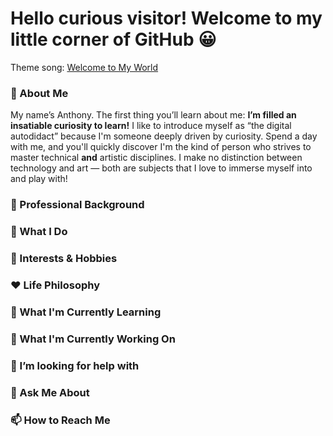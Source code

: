 # Hello curious visitor! Welcome to my little corner of GitHub 😀
Theme song: [Welcome to My World](https://www.youtube.com/watch?v=a1tIHb-qdXU)


### 🙂 About Me
<!-- I'm a Cybersecurity student based in Washington DC, with a passion for research and building ???. I'm a programmer, artist and storyteller. A renaissance man on a quest! -->

My name’s Anthony. The first thing you’ll learn about me: **I’m filled an insatiable curiosity to learn!** I like to introduce myself as “the digital autodidact” because I'm someone deeply driven by curiosity. Spend a day with me, and you'll quickly discover I'm the kind of person who strives to master technical **and** artistic disciplines. I make no distinction between technology and art — both are subjects that I love to immerse myself into and play with!

### 💼 Professional Background
<!-- I have a degree in Computer Science and over 5 years of experience in web development, particularly in the JavaScript ecosystem. I’ve had the privilege of working at [Notable Company] where I led a team in building a [Project/Feature] that improved user engagement by 30%. -->


### 🔨 What I Do
<!-- I specialize in front-end development and have experience with frameworks like React and Vue.js. Coding is my jam, and I love tackling complex problems with elegant solutions. -->

### 🤹 Interests & Hobbies
<!-- Outside of coding, I enjoy hiking, photography, and painting portraits. I also have a keen interest in [related skill, e.g., machine learning] and am always eager to learn more. -->


### ❤️ Life Philosophy
<!-- I believe in the importance of continuous learning. -->


### 🧠 What I'm Currently Learning
<!--  -->


### 🧱 What I'm Currently Working On
<!--  -->


### 🤔 I’m looking for help with
<!-- I'm currently seeking internship opportunities and to connect with like-minded individuals in the tech and art communities. -->


### 💬 Ask Me About
<!--  -->


### 📫 How to Reach Me
<!-- Feel free to connect with me on [LinkedIn](your-linkedin-url) or [Twitter](your-twitter-url). Looking forward to hearing from you! -->




